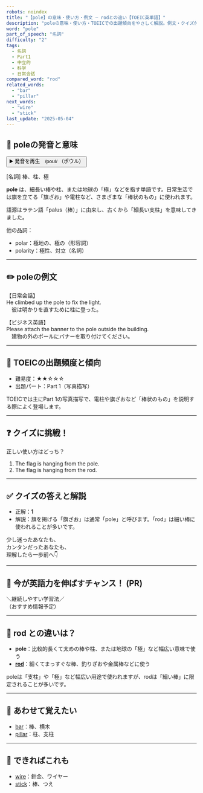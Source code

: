 ```yaml
---
robots: noindex
title: "【pole】の意味・使い方・例文 ― rodとの違い【TOEIC英単語】"
description: "poleの意味・使い方・TOEICでの出題傾向をやさしく解説。例文・クイズ付きでrodとの違いもわかりやすく学べます。"
word: "pole"
part_of_speech: "名詞"
difficulty: "2"
tags:
  - 名詞
  - Part1
  - 中立的
  - 科学
  - 日常会話
compared_word: "rod"
related_words:
  - "bar"
  - "pillar"
next_words:
  - "wire"
  - "stick"
last_update: "2025-05-04"
---
```


## 🔰 poleの発音と意味

<button class="play-audio" onclick="playTTS('pole')">
  <span class="play-audio-main">
    ▶️ 発音を再生　/poʊl/
  </span>
  <span class="play-audio-sub">
    （ポウル）
  </span>
</button>

[名詞] 棒、柱、極

**pole** は、細長い棒や柱、または地球の「極」などを指す単語です。日常生活では旗を立てる「旗ざお」や電柱など、さまざまな「棒状のもの」に使われます。

語源はラテン語「palus（棒）」に由来し、古くから「細長い支柱」を意味してきました。

他の品詞：  
- polar：極地の、極の（形容詞）
- polarity：極性、対立（名詞）

---

## ✏️ poleの例文

【日常会話】  
He climbed up the pole to fix the light.  
　彼は明かりを直すために柱に登った。

【ビジネス英語】  
Please attach the banner to the pole outside the building.  
　建物の外のポールにバナーを取り付けてください。

---

## 🎯 TOEICの出題頻度と傾向

- 難易度：★★☆☆☆
- 出題パート：Part 1（写真描写）

TOEICでは主にPart 1の写真描写で、電柱や旗ざおなど「棒状のもの」を説明する際によく登場します。

---

## ❓ クイズに挑戦！

正しい使い方はどっち？

1. The flag is hanging from the pole.  
2. The flag is hanging from the rod.

---

## ✅ クイズの答えと解説

- 正解：**1**
- 解説：旗を掲げる「旗ざお」は通常「pole」と呼びます。「rod」は細い棒に使われることが多いです。

少し迷ったあなたも、  
カンタンだったあなたも、  
理解したら一歩前へ👇️

---

## 🚀 今が英語力を伸ばすチャンス！ (PR)

<div class="info-center">
＼継続しやすい学習法／<br>  
（おすすめ情報予定）
</div>

---

## 🤔  rod との違いは？

- **pole**：比較的長くて太めの棒や柱、または地球の「極」など幅広い意味で使う
- **[rod](/word/rod/)**：細くてまっすぐな棒、釣りざおや金属棒などに使う

poleは「支柱」や「極」など幅広い用途で使われますが、rodは「細い棒」に限定されることが多いです。

---

## 🧩 あわせて覚えたい

- [bar](/word/bar/)：棒、横木
- [pillar](/word/pillar/)：柱、支柱

---

## 📖 できればこれも

- [wire](/word/wire/)：針金、ワイヤー
- [stick](/word/stick/)：棒、つえ

<!-- cvid: aid40_bid09 -->
